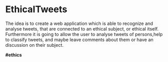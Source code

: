 # EthicalTweets

The idea is to create a web application which is able to recognize and analyse tweets, that are connected to an ethical subject, or ethical itself. Furthermore it is going to allow the user to analyse tweets of persons,help to classify tweets, and maybe leave comments about them or have an discussion on their subject. 

**#ethics**
